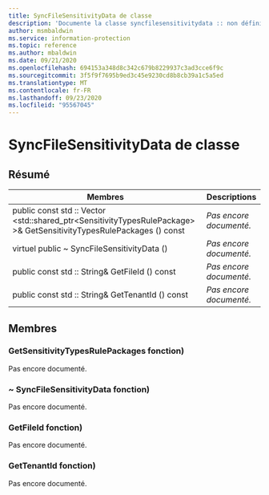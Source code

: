 ```yaml
---
title: SyncFileSensitivityData de classe
description: 'Documente la classe syncfilesensitivitydata :: non définie du kit de développement logiciel (SDK) Microsoft Information Protection (MIP).'
author: msmbaldwin
ms.service: information-protection
ms.topic: reference
ms.author: mbaldwin
ms.date: 09/21/2020
ms.openlocfilehash: 694153a348d8c342c679b8229937c3ad3cce6f9c
ms.sourcegitcommit: 3f5f9f7695b9ed3c45e9230cd8b8cb39a1c5a5ed
ms.translationtype: MT
ms.contentlocale: fr-FR
ms.lasthandoff: 09/23/2020
ms.locfileid: "95567045"
---
```

# <a name="class-syncfilesensitivitydata"></a>SyncFileSensitivityData de classe 
  
## <a name="summary"></a>Résumé
 Membres                        | Descriptions                                
--------------------------------|---------------------------------------------
public const std :: Vector \<std::shared_ptr\<SensitivityTypesRulePackage\> \>& GetSensitivityTypesRulePackages () const  | _Pas encore documenté._
virtuel public ~ SyncFileSensitivityData ()  | _Pas encore documenté._
public const std :: String& GetFileId () const  | _Pas encore documenté._
public const std :: String& GetTenantId () const  | _Pas encore documenté._
  
## <a name="members"></a>Membres
  
### <a name="getsensitivitytypesrulepackages-function"></a>GetSensitivityTypesRulePackages fonction)
Pas encore documenté.

  
### <a name="syncfilesensitivitydata-function"></a>~ SyncFileSensitivityData fonction)
Pas encore documenté.

  
### <a name="getfileid-function"></a>GetFileId fonction)
Pas encore documenté.

  
### <a name="gettenantid-function"></a>GetTenantId fonction)
Pas encore documenté.
